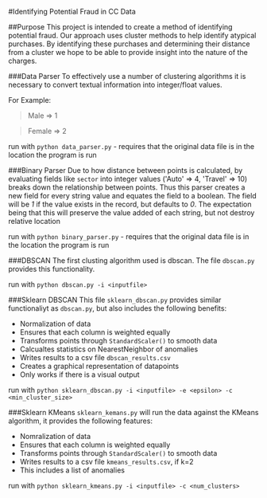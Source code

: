 #Identifying Potential Fraud in CC Data

##Purpose
This project is intended to create a method of identifying potential fraud. Our approach uses cluster methods to help identify atypical purchases. By identifying these purchases and determining their distance from a cluster we hope to be able to provide insight into the nature of the charges.


###Data Parser
To effectively use a number of clustering algorithms it is necessary to convert textual information into integer/float values.

For Example:
> Male => 1

> Female => 2

run with `python data_parser.py` - requires that the original data file is in the location the program is run

###Binary Parser
Due to how distance between points is calculated, by evaluating fields like `sector` into integer values ('Auto' => 4, 'Travel' => 10) breaks down the relationship between points. Thus this parser creates a new field for every string value and equates the field to a boolean. The field will be *1* if the value exists in the record, but defaults to *0*. The expectation being that this will preserve the value added of each string, but not destroy relative location

run with `python binary_parser.py` - requires that the original data file is in the location the program is run

###DBSCAN
The first clusting algorithm used is dbscan. The file `dbscan.py` provides this functionality.

run with `python dbscan.py -i <inputfile>`

###Sklearn DBSCAN
This file `sklearn_dbscan.py` provides similar functionaliyt as `dbscan.py`, but also includes the following benefits:
 - Normalization of data
  - Ensures that each column is weighted equally
 - Transforms points through `StandardScaler()` to smooth data
 - Calcualtes statistics on NearestNeighbor of anomalies
 - Writes results to a csv file `dbscan_results.csv`
 - Creates a graphical representation of datapoints
  - Only works if there is a visual output

run with `python sklearn_dbscan.py -i <inputfile> -e <epsilon> -c <min_cluster_size>`

###Sklearn KMeans
`sklearn_kemans.py` will run the data against the KMeans algorithm, it provides the following features:
 - Nomralization of data
  - Ensures that each column is weighted equally
 - Transforms points through `StandardScaler()` to smooth data
 - Writes results to a csv file `kmeans_results.csv`, if k=2
  - This includes a list of anomalies

run with `python sklearn_kmeans.py -i <inputfile> -c <num_clusters>`